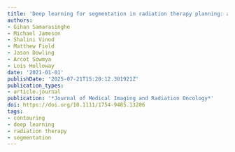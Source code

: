 ```yaml
---
title: 'Deep learning for segmentation in radiation therapy planning: a review'
authors:
- Gihan Samarasinghe
- Michael Jameson
- Shalini Vinod
- Matthew Field
- Jason Dowling
- Arcot Sowmya
- Lois Holloway
date: '2021-01-01'
publishDate: '2025-07-21T15:20:12.301921Z'
publication_types:
- article-journal
publication: '*Journal of Medical Imaging and Radiation Oncology*'
doi: https://doi.org/10.1111/1754-9485.13286
tags:
- contouring
- deep learning
- radiation therapy
- segmentation
---
```

